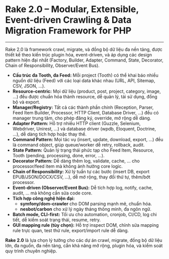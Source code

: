 # Rake 2.0 – Modular, Extensible, Event-driven Crawling & Data Migration Framework for PHP
---

Rake 2.0 là framework crawl, migrate, và đồng bộ dữ liệu đa nền tảng, được thiết kế theo kiến trúc plugin hóa, event-driven, và áp dụng các design pattern hiện đại nhất (Factory, Builder, Adapter, Command, State, Decorator, Chain of Responsibility, Observer/Event Bus).

- **Cấu trúc đa Tooth, đa Feed:** Mỗi project (Tooth) có thể khai báo nhiều nguồn dữ liệu (Feed) với các loại data khác nhau (URL, API, Sitemap, CSV, JSON, ...).
- **Resource-centric:** Mọi dữ liệu (product, post, project, category, image, ...) đều được chuẩn hóa thành resource, dễ quản lý, tái sử dụng, đồng bộ và export.
- **Manager/Registry:** Tất cả các thành phần chính (Reception, Parser, Feed Item Builder, Processor, HTTP Client, Database Driver, ...) đều có manager trung tâm, cho phép đăng ký, override, mở rộng dễ dàng.
- **Adapter Pattern:** Hỗ trợ nhiều HTTP client (Guzzle, Selenium, Webdriver, Unirest, ...) và database driver (wpdb, Eloquent, Doctrine, ...), dễ dàng tích hợp hoặc thay thế.
- **Command Pattern:** Mọi tác vụ (insert, update, download, export, ...) đều là command object, giúp queue/worker dễ retry, rollback, audit.
- **State Pattern:** Quản lý trạng thái phức tạp cho Feed Item, Resource, Tooth (pending, processing, done, error, ...).
- **Decorator Pattern:** Dễ dàng thêm log, validate, cache, ... cho processor/feed item mà không ảnh hưởng core logic.
- **Chain of Responsibility:** Xử lý tuần tự các bước (insert DB, export EPUB/JSON/DOCX/CSV, ...), dễ mở rộng, thay đổi thứ tự, thêm/bớt processor.
- **Event-driven (Observer/Event Bus):** Dễ tích hợp log, notify, cache, audit, ... mà không cần sửa code core.
- **Tích hợp công nghệ hiện đại:**
  - **symfony/dom-crawler** cho DOM parsing mạnh mẽ, chuẩn hóa.
  - **nesbot/carbon** cho xử lý ngày tháng thông minh, đa ngôn ngữ.
- **Batch mode, CLI-first:** Tối ưu cho automation, cronjob, CI/CD, log chi tiết, dễ kiểm soát trạng thái, resume, retry.
- **GUI mapping rule (tùy chọn):** Hỗ trợ inspect DOM, chỉnh sửa mapping rule trực quan, test thử rule, export/import rule dễ dàng.

**Rake 2.0** là lựa chọn lý tưởng cho các dự án crawl, migrate, đồng bộ dữ liệu lớn, đa nguồn, đa nền tảng, cần khả năng mở rộng, plugin hóa, và kiểm soát quy trình chuyên nghiệp.